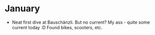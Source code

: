 # January

- Neat first dive at Bauschänzli. But no current? My ass - quite some current today :D Found bikes, scooters, etc.